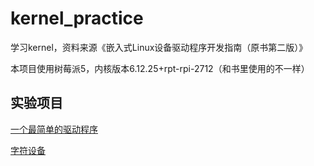 # kernel_practice

学习kernel，资料来源《嵌入式Linux设备驱动程序开发指南（原书第二版）》

本项目使用树莓派5，内核版本6.12.25+rpt-rpi-2712（和书里使用的不一样）

## 实验项目

[一个最简单的驱动程序](./code_space/helloWorld)

[字符设备](./code_space/chrDev/)


